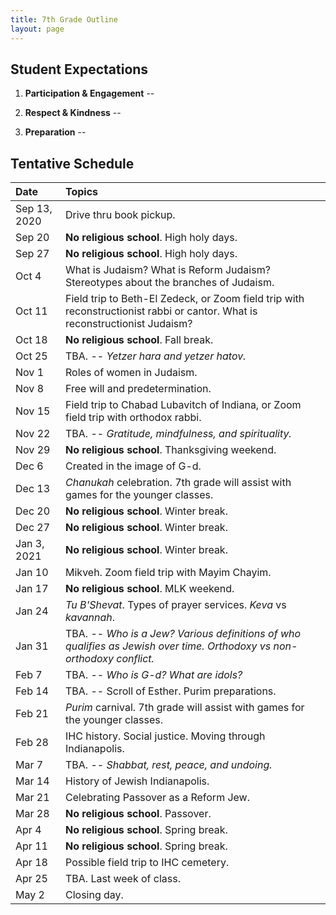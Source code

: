 ```yaml
---
title: 7th Grade Outline
layout: page
---
```


## Student Expectations

1. **Participation & Engagement** --

2. **Respect & Kindness** --

3. **Preparation** --



## Tentative Schedule

| Date         | Topics |
|:-------------|:-------|
| Sep 13, 2020 | Drive thru book pickup.  |
| Sep 20       | **No religious school**. High holy days.  |
| Sep 27       | **No religious school**. High holy days.  |
| Oct 4        | What is Judaism? What is Reform Judaism? Stereotypes about the branches of Judaism.  |
| Oct 11       | Field trip to Beth-El Zedeck, or Zoom field trip with reconstructionist rabbi or cantor. What is reconstructionist Judaism?  |
| Oct 18       | **No religious school**. Fall break.  |
| Oct 25       | TBA. -- *Yetzer hara and yetzer hatov.*  |
| Nov 1        | Roles of women in Judaism.  |
| Nov 8        | Free will and predetermination.  |
| Nov 15       | Field trip to Chabad Lubavitch of Indiana, or Zoom field trip with orthodox rabbi.  |
| Nov 22       | TBA. -- *Gratitude, mindfulness, and spirituality.*  |
| Nov 29       | **No religious school**. Thanksgiving weekend.  |
| Dec 6        | Created in the image of G-d.  |
| Dec 13       | *Chanukah* celebration. 7th grade will assist with games for the younger classes.  |
| Dec 20       | **No religious school**. Winter break.  |
| Dec 27       | **No religious school**. Winter break.  |
| Jan 3, 2021  | **No religious school**. Winter break.  |
| Jan 10       | Mikveh. Zoom field trip with Mayim Chayim.  |
| Jan 17       | **No religious school**. MLK weekend.  |
| Jan 24       | *Tu B'Shevat*. Types of prayer services. *Keva* vs *kavannah*.  |
| Jan 31       | TBA. -- *Who is a Jew? Various definitions of who qualifies as Jewish over time. Orthodoxy vs non-orthodoxy conflict.*  |
| Feb 7        | TBA. -- *Who is G-d? What are idols?*  |
| Feb 14       | TBA. -- Scroll of Esther. Purim preparations.  |
| Feb 21       | *Purim* carnival. 7th grade will assist with games for the younger classes.  |
| Feb 28       | IHC history. Social justice. Moving through Indianapolis.  |
| Mar 7        | TBA. -- *Shabbat, rest, peace, and undoing.* |
| Mar 14       | History of Jewish Indianapolis.  |
| Mar 21       | Celebrating Passover as a Reform Jew.  |
| Mar 28       | **No religious school**. Passover.  |
| Apr 4        | **No religious school**. Spring break.  |
| Apr 11       | **No religious school**. Spring break.  |
| Apr 18       | Possible field trip to IHC cemetery.  |
| Apr 25       | TBA. Last week of class.  |
| May 2        | Closing day.  |


